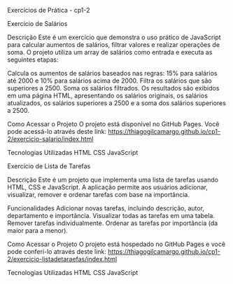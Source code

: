 Exercícios de Prática - cp1-2

Exercício de Salários

Descrição
Este é um exercício que demonstra o uso prático de JavaScript para calcular aumentos de salários, filtrar valores e realizar operações de soma. O projeto utiliza um array de salários como entrada e executa as seguintes etapas:

Calcula os aumentos de salários baseados nas regras: 15% para salários até 2000 e 10% para salários acima de 2000.
Filtra os salários que são superiores a 2500.
Soma os salários filtrados.
Os resultados são exibidos em uma página HTML, apresentando os salários originais, os salários atualizados, os salários superiores a 2500 e a soma dos salários superiores a 2500.

Como Acessar o Projeto
O projeto está disponível no GitHub Pages. Você pode acessá-lo através deste link:
https://thiagogilcamargo.github.io/cp1-2/exercicio-salario/index.html

Tecnologias Utilizadas
HTML
CSS
JavaScript

Exercício de Lista de Tarefas

Descrição
Este é um projeto que implementa uma lista de tarefas usando HTML, CSS e JavaScript. A aplicação permite aos usuários adicionar, visualizar, remover e ordenar tarefas com base na importância.

Funcionalidades
Adicionar novas tarefas, incluindo descrição, autor, departamento e importância.
Visualizar todas as tarefas em uma tabela.
Remover tarefas individualmente.
Ordenar as tarefas por importância (da maior para a menor).

Como Acessar o Projeto
O projeto está hospedado no GitHub Pages e você pode conferi-lo através deste link: 
https://thiagogilcamargo.github.io/cp1-2/exercicio-listadetaraefas/index.html

Tecnologias Utilizadas
HTML
CSS
JavaScript


